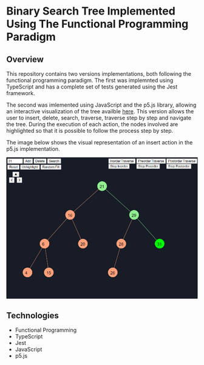 # Binary Search Tree Implemented Using The Functional Programming Paradigm

## Overview

This repository contains two versions implementations, both following the functional programming paradigm. The first was implemnted using TypeScript and has a complete set of tests generated using the Jest framework.

The second was imlemented using JavaScript and the p5.js library, allowing an interactive visualization of the tree availble [here](https://editor.p5js.org/a.ferrariiaquinta/full/dCnjQUtwU). This version allows the user to insert, delete, search, traverse, traverse step by step and navigate the tree. During the execution of each action, the nodes involved are highlighted so that it is possible to follow the process step by step.

The image below shows the visual representation of an insert action in the p5.js implementation.

![](p5Tree.png)

## Technologies

- Functional Programming
- TypeScript
- Jest
- JavaScript
- p5.js

